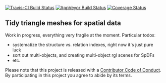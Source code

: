 
[![Travis-CI Build Status](https://travis-ci.org/r-gris/trimesh.svg?branch=master)](https://travis-ci.org/r-gris/trimesh) [![AppVeyor Build Status](https://ci.appveyor.com/api/projects/status/github/r-gris/trimesh?branch=master&svg=true)](https://ci.appveyor.com/project/r-gris/trimesh) [![Coverage Status](https://img.shields.io/codecov/c/github/r-gris/trimesh/master.svg)](https://codecov.io/github/r-gris/trimesh?branch=master) <!-- README.md is generated from README.Rmd. Please edit that file -->

Tidy triangle meshes for spatial data
-------------------------------------

Work in progress, everything very fragile at the moment. Particular todos:

-   systematize the structure vs. relation indexes, right now it's just pure luck
-   sort out multi-objects, and creating multi-object rgl scenes for SpDFs
-   etc.

Please note that this project is released with a [Contributor Code of Conduct](CONDUCT.md). By participating in this project you agree to abide by its terms.
